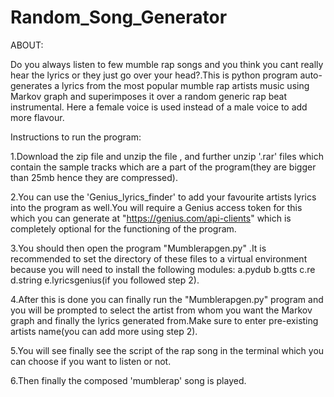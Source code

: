 # Random_Song_Generator

ABOUT:

Do you always listen to few mumble rap songs and you think you cant really hear the lyrics or they just go over your head?.This is python program auto-generates a lyrics from the most popular mumble rap artists  music using Markov graph and superimposes it over a random generic rap beat instrumental. Here a female voice is used instead of a male voice to add more flavour.

Instructions to run the program:

1.Download the zip file and unzip the file , and further unzip '.rar' files which contain the sample tracks which are a part of the program(they are bigger than 25mb hence they are compressed).

2.You can use the 'Genius_lyrics_finder' to add your favourite artists lyrics into the program as well.You will require a Genius access token for this which you can generate at "https://genius.com/api-clients" which is completely optional for the functioning of the program.

3.You should then open  the program  "Mumblerapgen.py" .It is recommended to set the directory of these files to a virtual environment because you  will need to install  the following modules:
a.pydub   b.gtts   c.re   d.string   e.lyricsgenius(if you followed step 2).

4.After this is done you can finally run the "Mumblerapgen.py" program and you will be prompted to select the artist from whom you want the Markov graph and finally the lyrics generated from.Make sure to enter pre-existing artists name(you can add more using step 2).

5.You will see finally see the script of the rap song in the terminal which you can choose if you want to listen or not.

6.Then finally the composed 'mumblerap' song is played.

